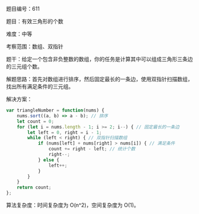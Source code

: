 题目编号：611

题目：有效三角形的个数

难度：中等

考察范围：数组、双指针

题干：给定一个包含非负整数的数组，你的任务是计算其中可以组成三角形三条边的三元组个数。

解题思路：首先对数组进行排序，然后固定最长的一条边，使用双指针扫描数组，找出所有满足条件的三元组。

解决方案：

```javascript
var triangleNumber = function(nums) {
    nums.sort((a, b) => a - b); // 排序
    let count = 0;
    for (let i = nums.length - 1; i >= 2; i--) { // 固定最长的一条边
        let left = 0, right = i - 1;
        while (left < right) { // 双指针扫描数组
            if (nums[left] + nums[right] > nums[i]) { // 满足条件
                count += right - left; // 统计个数
                right--;
            } else {
                left++;
            }
        }
    }
    return count;
};
```

算法复杂度：时间复杂度为 O(n^2)，空间复杂度为 O(1)。